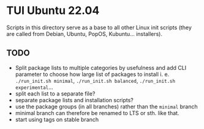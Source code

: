 # TUI Ubuntu 22.04

Scripts in this directory serve as a base to all other Linux init scripts (they are called from Debian, Ubuntu, PopOS, Kubuntu... installers).

## TODO

- Split package lists to multiple categories by usefulness and add CLI parameter to choose how large list of packages to install i. e. `./run_init.sh minimal`, `./run_init.sh balanced`, `./run_init.sh experimental`... 
- split each list to a separate file?
- separate package lists and installation scripts?
- use the package groups (in all branches) rather than the `minimal` branch
- minimal branch can therefore be renamed to LTS or sth. like that.
- start using tags on stable branch
